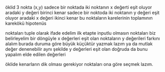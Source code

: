 öklid
3 nokta (x,y)
sadece bir noktada iki noktanın x değerti eşit oluyor aradaki y değeri birinci kenar
sadece bir noktoda iki noktanın y değeri eşit oluyor aradaki x değeri ikinci kenar
bu noktaların karelerinin toplamının karekökü hipotenüs


noktaları tuple olarak ifade edelim ilk etapte inputlu olmasın noktaları biz belirleyelim
bir döngüyle x değerleri eşit olan noktaların y değerileri farkını alalım burada duruma göre büyük küçüktür yazmak lazım ya da mutlak değer denenebilir aynı şekilde y değerleri eşit olan doğruda da bunu yapalım elde edilen değerleri 

öklide kenarların dik olması gerekiyor noktaları ona göre seçmek lazım.